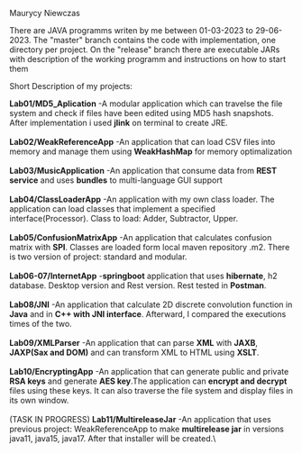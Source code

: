 Maurycy Niewczas

There are JAVA programms writen by me between 01-03-2023 to 29-06-2023.
The "master" branch contains the code with implementation, one directory per project. On the "release" branch there are executable JARs with description of the working programm and instructions on how to start them

Short Description of my projects:

**Lab01/MD5_Aplication** -A modular application which can travelse the file system and check if files have been edited using MD5 hash snapshots. After implementation i used **jlink** on terminal to create JRE.\
\
**Lab02/WeakReferenceApp** -An application that can load CSV files into memory and manage them using **WeakHashMap** for memory optimalization\
\
**Lab03/MusicApplication** -An application that consume data from **REST service** and uses **bundles** to multi-language GUI support\
\
**Lab04/ClassLoaderApp** -An application with my own class loader. The application can load classes that implement a specified interface(Processor). Class to load: Adder, Subtractor, Upper.\
\
**Lab05/ConfusionMatrixApp** -An application that calculates confusion matrix with **SPI**. Classes are loaded form local maven repository .m2. There is two version of project: standard and modular.\
\
**Lab06-07/InternetApp** -**springboot** application that uses **hibernate**, h2 database. Desktop version and Rest version. Rest tested in **Postman**.\
\
**Lab08/JNI** -An application that calculate 2D discrete convolution function in **Java** and in **C++ with JNI interface**. Afterward, I compared the executions times of the two.\
\
**Lab09/XMLParser** -An application that can parse **XML** with **JAXB**, **JAXP(Sax and DOM)** and can transform XML to HTML using **XSLT**.\
\
**Lab10/EncryptingApp** -An application that can generate public and private **RSA keys** and generate **AES key**.The application can **encrypt and decrypt** files using these keys. It can also traverse the file system and display files in its own window.\
\
(TASK IN PROGRESS) **Lab11/MultireleaseJar** -An application that uses previous project: WeakReferenceApp to make **multirelease jar** in versions java11, java15, java17. After that installer will be created.\
